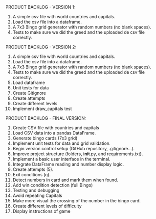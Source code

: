 PRODUCT BACKLOG - VERSION 1:
1. A simple csv file with world countries and capitals.
2. Load the csv file into a dataframe.
3. A 7x3 Bingo grid generator with random numbers (no blank spaces).
4. Tests to make sure we did the greed and the uploaded de csv file correctly.

PRODUCT BACKLOG - VERSION 2:
1. A simple csv file with world countries and capitals.
2. Load the csv file into a dataframe.
3. A 7x3 Bingo grid generator with random numbers (no blank spaces).
4. Tests to make sure we did the greed and the uploaded de csv file correctly.
5. Load dataframe
6. Unit tests for data
7. Create Gitignore
8. Create attempts
9. Create different levels
10. Implement draw_capitals test
   

PRODUCT BACKLOG - FINAL VERSION: 
1. Create CSV file with countries and capitals
2. Load CSV data into a pandas DataFrame.
3. Generate bingo cards (7x3 grid)
4. Implement unit tests for data and grid validation.
5. Begin version control setup (GitHub repository, .gitignore…).
6. Improve project structure (folders, __init__.py, and requirements.txt).
7. Implement a basic user interface in the terminal.
8. Integrate DataFrame reading and number display logic.
9. Create attempts (5).
10. Exit conditions (q).
11. Detect numbers in card and mark them when found.
12. Add win condition detection (full Bingo)
14. Testing and debugging
15. Avoid repeating Capitals
16. Make more visual the crossing of the number in the bingo card.
17. Create different levels of difficulty
18. Display instructions of game

